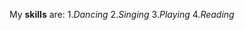 My **skills** are: 1.*Dancing*
                   2.*Singing*
                   3.*Playing*
                   4.*Reading*
